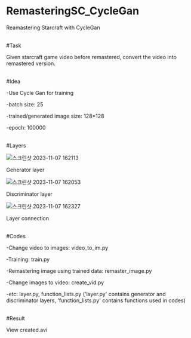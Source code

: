 # RemasteringSC_CycleGan
Reamastering Starcraft with CycleGan

<br>
#Task

Given starcraft game video before remastered, convert the video into remastered version.

<br>
#Idea

-Use Cycle Gan for training

-batch size: 25

-trained/generated image size: 128*128

-epoch: 100000

<br>
#Layers

![스크린샷 2023-11-07 162113](https://github.com/baesh/RemasteringSC_CycleGan/assets/18441461/88fa245c-64c7-43d3-a7f5-60b0ba05e2ac)

Generator layer

![스크린샷 2023-11-07 162053](https://github.com/baesh/RemasteringSC_CycleGan/assets/18441461/cae04440-136b-4974-80ba-a62dc6d4c090)

Discriminator layer

![스크린샷 2023-11-07 162327](https://github.com/baesh/RemasteringSC_CycleGan/assets/18441461/945fc9f2-48a0-4877-a7a2-d0770c12e864)

Layer connection

<br>
#Codes

-Change video to images: video_to_im.py

-Training: train.py

-Remastering image using trained data: remaster_image.py

-Change images to video: create_vid.py

-etc: layer.py, function_lists.py ('layer.py' contains generator and discriminator layers, 'function_lists.py' contains functions used in codes)

<br>
#Result

View created.avi




